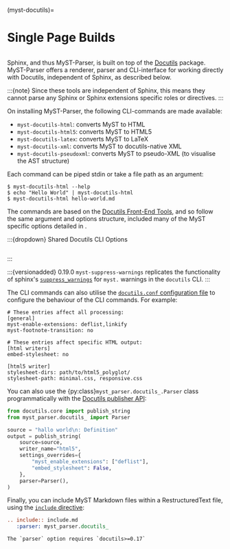 (myst-docutils)=

# Single Page Builds

```{versionadded} 0.16.0
```

Sphinx, and thus MyST-Parser, is built on top of the [Docutils](https://docutils.sourceforge.io/docs/) package.
MyST-Parser offers a renderer, parser and CLI-interface for working directly with Docutils, independent of Sphinx, as described below.

:::{note}
Since these tools are independent of Sphinx, this means they cannot parse any Sphinx or Sphinx extensions specific roles or directives.
:::

On installing MyST-Parser, the following CLI-commands are made available:

- `myst-docutils-html`: converts MyST to HTML
- `myst-docutils-html5`: converts MyST to HTML5
- `myst-docutils-latex`: converts MyST to LaTeX
- `myst-docutils-xml`: converts MyST to docutils-native XML
- `myst-docutils-pseudoxml`: converts MyST to pseudo-XML (to visualise the AST structure)

Each command can be piped stdin or take a file path as an argument:

```console
$ myst-docutils-html --help
$ echo "Hello World" | myst-docutils-html
$ myst-docutils-html hello-world.md
```

The commands are based on the [Docutils Front-End Tools](https://docutils.sourceforge.io/docs/user/tools.html), and so follow the same argument and options structure, included many of the MyST specific options detailed in [](sphinx/config-options).

:::{dropdown}  Shared Docutils CLI Options
```{docutils-cli-help}
```
:::

:::{versionadded} 0.19.0
`myst-suppress-warnings` replicates the functionality of sphinx's [`suppress_warnings`](https://www.sphinx-doc.org/en/master/usage/configuration.html#confval-suppress_warnings) for `myst.` warnings in the `docutils` CLI.
:::

The CLI commands can also utilise the [`docutils.conf` configuration file](https://docutils.sourceforge.io/docs/user/config.html) to configure the behaviour of the CLI commands. For example:

```
# These entries affect all processing:
[general]
myst-enable-extensions: deflist,linkify
myst-footnote-transition: no

# These entries affect specific HTML output:
[html writers]
embed-stylesheet: no

[html5 writer]
stylesheet-dirs: path/to/html5_polyglot/
stylesheet-path: minimal.css, responsive.css
```

You can also use the {py:class}`myst_parser.docutils_.Parser` class programmatically with the [Docutils publisher API](https://docutils.sourceforge.io/docs/api/publisher.html):

```python
from docutils.core import publish_string
from myst_parser.docutils_ import Parser

source = "hallo world\n: Definition"
output = publish_string(
    source=source,
    writer_name="html5",
    settings_overrides={
        "myst_enable_extensions": ["deflist"],
        "embed_stylesheet": False,
    },
    parser=Parser(),
)
```

Finally, you can include MyST Markdown files within a RestructuredText file, using the [`include` directive](https://docutils.sourceforge.io/docs/ref/rst/directives.html#include):

```rst
.. include:: include.md
   :parser: myst_parser.docutils_
```

```{important}
The `parser` option requires `docutils>=0.17`
```
